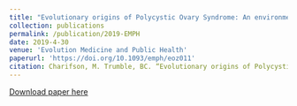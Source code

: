 ```yaml
---
title: "Evolutionary origins of Polycystic Ovary Syndrome: An environmental mismatch disorder"
collection: publications
permalink: /publication/2019-EMPH
date: 2019-4-30
venue: 'Evolution Medicine and Public Health'
paperurl: 'https://doi.org/10.1093/emph/eoz011'
citation: Charifson, M. Trumble, BC. “Evolutionary origins of Polycystic Ovary Syndrome: An environmental mismatch disorder”. Evolution, Medicine and Public Health (2019). 
---
```

[Download paper here](https://doi.org/10.1093/emph/eoz011)
